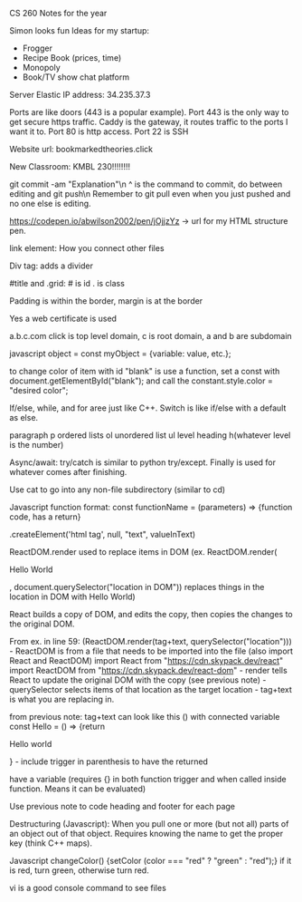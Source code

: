 CS 260 Notes for the year

Simon looks fun
Ideas for my startup:
 - Frogger
 - Recipe Book (prices, time)
 - Monopoly
 - Book/TV show chat platform

Server Elastic IP address: 34.235.37.3

Ports are like doors (443 is a popular example).
Port 443 is the only way to get secure https traffic.
Caddy is the gateway, it routes traffic to the ports I want it to.
Port 80 is http access.
Port 22 is SSH

Website url: bookmarkedtheories.click

New Classroom: KMBL 230!!!!!!!!

git commit -am "Explanation"\n
^ is the command to commit, do between editing and git push\n
Remember to git pull even when you just pushed and no one else is editing.

https://codepen.io/abwilson2002/pen/jOjjzYz -> url for my HTML structure pen.

link element: How you connect other files

Div tag: adds a divider

#title and .grid: # is id . is class

Padding is within the border, margin is at the border

Yes a web certificate is used

a.b.c.com    click is top level domain, c is root domain, a and b are subdomain

javascript object = const myObject = {variable: value, etc.};

to change color of item with id "blank" is use a function, set a const with document.getElementById("blank"); and call the constant.style.color = "desired color";

If/else, while, and for aree just like C++. Switch is like if/else with a default as else.

paragraph p
ordered lists ol
unordered list ul
level heading h(whatever level is the number)

Async/await: try/catch is similar to python try/except. Finally is used for whatever comes after finishing.

Use cat to go into any non-file subdirectory (similar to cd)

Javascript function format: const functionName = (parameters) => {function code, has a return}

.createElement('html tag', null, "text", valueInText)

ReactDOM.render used to replace items in DOM (ex. ReactDOM.render(<p>Hello World</p>, document.querySelector("location in DOM")) replaces things in the location in DOM with Hello World)

React builds a copy of DOM, and edits the copy, then copies the changes to the original DOM.

From ex. in line 59:            (ReactDOM.render(tag+text, querySelector("location")))
    - ReactDOM is from a file that needs to be imported into the file   (also import React and ReactDOM)
        import React from "https://cdn.skypack.dev/react"
        import ReactDOM from "https://cdn.skypack.dev/react-dom"
    - render tells React to update the original DOM with the copy (see previous note)
    - querySelector selects items of that location as the target location
    - tag+text is what you are replacing in.

from previous note: tag+text can look like this (<Hello />)
with connected variable
    const Hello = () => {return <p>Hello world</p>}
    - include trigger in parenthesis to have the returned <p> have a variable (requires {} in both function trigger and when called inside function. Means it can be evaluated)


Use previous note to code heading and footer for each page

Destructuring (Javascript): When you pull one or more (but not all) parts of an object out of that object. Requires knowing the name to get the proper key (think C++ maps).

Javascript changeColor() {setColor (color === "red" ? "green" : "red");} if it is red, turn green, otherwise turn red.

vi is a good console command to see files


